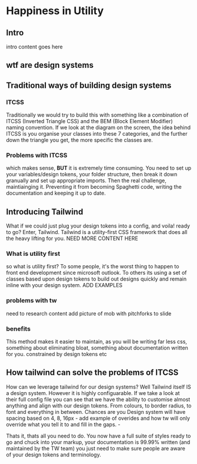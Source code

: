 # Happiness in Utility

## Intro

intro content goes here

## wtf are design systems

## Traditional ways of building design systems

### ITCSS

Traditionally we would try to build this with something like a combination of ITCSS (Inverted Triangle CSS) and the BEM (Block Element Modifier) naming convention.
If we look at the diagram on the screen, the idea behind ITCSS is you organise your classes into these 7 categories, and the further down the triangle you get, the more specific the classes are.

### Problems with ITCSS

which makes sense, **BUT** it is extremely time consuming. You need to set up your variables/design tokens, your folder structure, then break it down granually and set up appropriate imports. Then the real challenge, maintiainging it. Preventing it from becoming Spaghetti code, writing the documentation and keeping it up to date.  

## Introducing Tailwind

What if we could just plug your design tokens into a config, and voila! ready to go?
Enter, Tailwind.
Tailwind is a utility-first CSS framework that does all the heavy lifting for you.  NEED MORE CONTENT HERE

### What is utility first

so what is utility first? To some people, it's the worst thing to happen to front end development since microsoft outlook. To others its using a set of classes based upon design tokens to build out designs quickly and remain inline with your design system. 
ADD EXAMPLES

### problems with tw

need to research content add picture of mob with pitchforks to slide

### benefits

This method makes it easier to maintain, as you will be writing far less css,
something about eliminating bloat, something about documentation written for you. 
constrained by design tokens etc

## How tailwind can solve the problems of ITCSS

How can we leverage tailwind for our design systems? Well Tailwind itself IS a design system. However it is highly configuarable. If we take a look at their full config file you can see that we have the ability to customise almost anything and align with our design tokens. From colours, to border radius, to font and everything in between. Chances are you Design system will have spacing based on 4, 8, 16px - add example of overides and how tw will only override what you tell it to and fill in the gaps. -

Thats it, thats all you need to do. You now have a full suite of styles ready to go and chuck into your markup, your documentation is 99.99% written (and maintained by the TW team) you just need to make sure people are aware of your design tokens and terminology.
